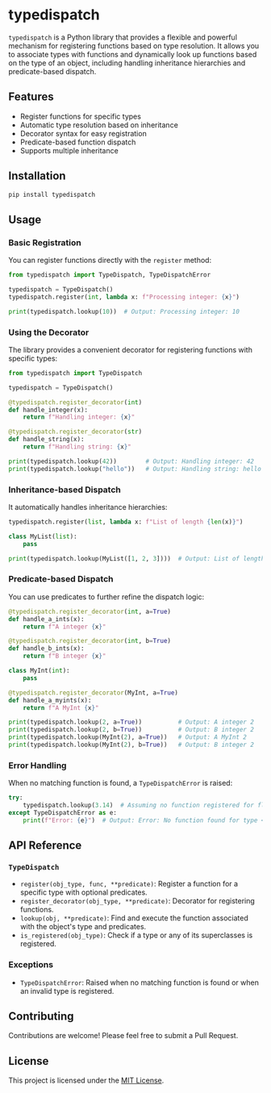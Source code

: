 # typedispatch

`typedispatch` is a Python library that provides a flexible and powerful mechanism for registering functions based on type resolution. It allows you to associate types with functions and dynamically look up functions based on the type of an object, including handling inheritance hierarchies and predicate-based dispatch.

## Features

- Register functions for specific types
- Automatic type resolution based on inheritance
- Decorator syntax for easy registration
- Predicate-based function dispatch
- Supports multiple inheritance

## Installation

```bash
pip install typedispatch
```

## Usage

### Basic Registration

You can register functions directly with the `register` method:

```python
from typedispatch import TypeDispatch, TypeDispatchError

typedispatch = TypeDispatch()
typedispatch.register(int, lambda x: f"Processing integer: {x}")

print(typedispatch.lookup(10))  # Output: Processing integer: 10
```

### Using the Decorator

The library provides a convenient decorator for registering functions with specific types:

```python
from typedispatch import TypeDispatch

typedispatch = TypeDispatch()

@typedispatch.register_decorator(int)
def handle_integer(x):
    return f"Handling integer: {x}"

@typedispatch.register_decorator(str)
def handle_string(x):
    return f"Handling string: {x}"

print(typedispatch.lookup(42))        # Output: Handling integer: 42
print(typedispatch.lookup("hello"))   # Output: Handling string: hello
```

### Inheritance-based Dispatch

It automatically handles inheritance hierarchies:

```python
typedispatch.register(list, lambda x: f"List of length {len(x)}")

class MyList(list):
    pass

print(typedispatch.lookup(MyList([1, 2, 3])))  # Output: List of length 3
```

### Predicate-based Dispatch

You can use predicates to further refine the dispatch logic:

```python
@typedispatch.register_decorator(int, a=True)
def handle_a_ints(x):
    return f"A integer {x}"

@typedispatch.register_decorator(int, b=True)
def handle_b_ints(x):
    return f"B integer {x}"

class MyInt(int):
    pass

@typedispatch.register_decorator(MyInt, a=True)
def handle_a_myints(x):
    return f"A MyInt {x}"

print(typedispatch.lookup(2, a=True))          # Output: A integer 2
print(typedispatch.lookup(2, b=True))          # Output: B integer 2
print(typedispatch.lookup(MyInt(2), a=True))   # Output: A MyInt 2
print(typedispatch.lookup(MyInt(2), b=True))   # Output: B integer 2
```

### Error Handling

When no matching function is found, a `TypeDispatchError` is raised:

```python
try:
    typedispatch.lookup(3.14)  # Assuming no function registered for float
except TypeDispatchError as e:
    print(f"Error: {e}")  # Output: Error: No function found for type <class 'float'> or its superclasses.
```

## API Reference

### `TypeDispatch`

- `register(obj_type, func, **predicate)`: Register a function for a specific type with optional predicates.
- `register_decorator(obj_type, **predicate)`: Decorator for registering functions.
- `lookup(obj, **predicate)`: Find and execute the function associated with the object's type and predicates.
- `is_registered(obj_type)`: Check if a type or any of its superclasses is registered.

### Exceptions

- `TypeDispatchError`: Raised when no matching function is found or when an invalid type is registered.

## Contributing

Contributions are welcome! Please feel free to submit a Pull Request.

## License

This project is licensed under the [MIT License](LICENSE).